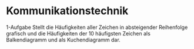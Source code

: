 # Kommunikationstechnik

1-Aufgabe
Stellt die Häufigkeiten aller Zeichen in absteigender Reihenfolge grafisch und
die Häufigkeiten der 10 häufigsten Zeichen als Balkendiagramm und als Kuchendiagramm dar.
